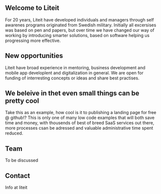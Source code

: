 ## Welcome to Liteit

For 20 years, Liteit have developed individuals and managers through self awarenes programs originated from Swedish military. Initially all excersises was based on pen and papers, but over time we have changed our way of working by introducing smarter solutions, based on software helping us progressing more effective.

## New opportunities
Liteit have broad experience in mentoring, business development and mobile app developlent and digitalization in general. We are open for funding of interresting concepts or ideas and share best practises. 

## We beleive in thet even small things can be pretty cool
Take this as an example, how cool is it to publishing a landing page for free @ github!?
This is only one of many low code examples that will both save time and money, with thousends of best of breed SaaS services out there, more processes csan be adressed and valuable administrative time spent reduced.     

## Team
To be discussed

## Contact
Info at liteit



